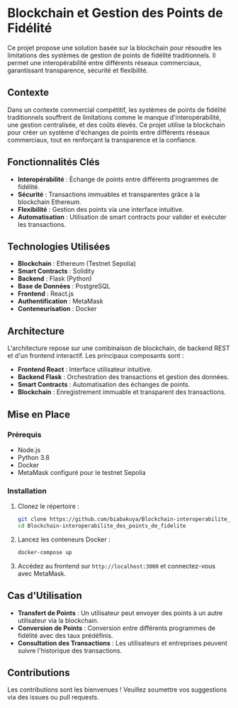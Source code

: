 # Blockchain et Gestion des Points de Fidélité

Ce projet propose une solution basée sur la blockchain pour résoudre les limitations des systèmes de gestion de points de fidélité traditionnels. Il permet une interopérabilité entre différents réseaux commerciaux, garantissant transparence, sécurité et flexibilité.


## Contexte

Dans un contexte commercial compétitif, les systèmes de points de fidélité traditionnels souffrent de limitations comme le manque d'interopérabilité, une gestion centralisée, et des coûts élevés. Ce projet utilise la blockchain pour créer un système d'échanges de points entre différents réseaux commerciaux, tout en renforçant la transparence et la confiance.

## Fonctionnalités Clés

- **Interopérabilité** : Échange de points entre différents programmes de fidélité.
- **Sécurité** : Transactions immuables et transparentes grâce à la blockchain Ethereum.
- **Flexibilité** : Gestion des points via une interface intuitive.
- **Automatisation** : Utilisation de smart contracts pour valider et exécuter les transactions.

## Technologies Utilisées

- **Blockchain** : Ethereum (Testnet Sepolia)
- **Smart Contracts** : Solidity
- **Backend** : Flask (Python)
- **Base de Données** : PostgreSQL
- **Frontend** : React.js
- **Authentification** : MetaMask
- **Conteneurisation** : Docker

## Architecture

L'architecture repose sur une combinaison de blockchain, de backend REST et d'un frontend interactif. Les principaux composants sont :

- **Frontend React** : Interface utilisateur intuitive.
- **Backend Flask** : Orchestration des transactions et gestion des données.
- **Smart Contracts** : Automatisation des échanges de points.
- **Blockchain** : Enregistrement immuable et transparent des transactions.

## Mise en Place

### Prérequis

- Node.js
- Python 3.8
- Docker
- MetaMask configuré pour le testnet Sepolia

### Installation

1. Clonez le répertoire :
   ```bash
   git clone https://github.com/biabakuya/Blockchain-interoperabilite_des_points_de_fidelite.git
   cd Blockchain-interoperabilite_des_points_de_fidelite
   ```

2. Lancez les conteneurs Docker :
   ```bash
   docker-compose up
   ```

3. Accédez au frontend sur `http://localhost:3000` et connectez-vous avec MetaMask.

## Cas d'Utilisation

- **Transfert de Points** : Un utilisateur peut envoyer des points à un autre utilisateur via la blockchain.
- **Conversion de Points** : Conversion entre différents programmes de fidélité avec des taux prédéfinis.
- **Consultation des Transactions** : Les utilisateurs et entreprises peuvent suivre l'historique des transactions.

## Contributions

Les contributions sont les bienvenues ! Veuillez soumettre vos suggestions via des issues ou pull requests.


